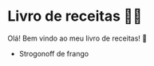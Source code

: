 # Livro de receitas :man_cook:

Olá! Bem vindo ao meu livro de receitas! :wave:

- Strogonoff de frango